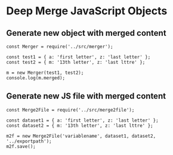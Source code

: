 # Deep Merge JavaScript Objects #

## Generate new object with merged content ##
```
const Merger = require('../src/merger');

const test1 = { a: 'first letter', z: 'last letter' };
const test2 = { m: '13th letter', z: 'last lttre' };

m = new Merger(test1, test2);
console.log(m.merged);

```

## Generate new JS file with merged content ##

```
const Merge2File = require('../src/merge2file');

const dataset1 = { a: 'first letter', z: 'last letter' };
const dataset2 = { m: '13th letter', z: 'last lttre' };

m2f = new Merge2File('variablename', dataset1, dataset2, '../exportpath');
m2f.save();

```
